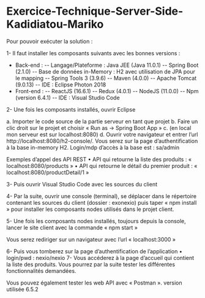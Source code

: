 # Exercice-Technique-Server-Side-Kadidiatou-Mariko

Pour pouvoir exécuter la solution :

1-	Il faut installer les composants suivants avec les bonnes versions :
-	Back-end : 
      --	Langage/Plateforme : Java JEE (Java 11.0.1)
      --	Spring Boot (2.1.0)
      --	Base de données in-Memory : H2 avec utilisation de JPA pour le mapping
      --	Spring Tools 3 (3.9.6)
      --	Maven (4.0.0)
      --	Apache Tomcat (9.0.13)
      --	IDE : Eclipse Photon 2018
-	Front-end : 
      --	ReactJS (16.6.1)
      --	Redux (4.0.1)
      --	NodeJS (11.0.0)
      --	 Npm (version 6.4.1)
      --	IDE : Visual Studio Code

2-	Une fois les composants installés, ouvrir Eclipse

a.	Importer le code source de la partie serveur en tant que projet 
b.	Faire un clic droit sur le projet et choisir « Run as → Spring Boot App »
c.	(en local mon serveur est sur localhost:8080)
d.	Ouvrir votre navigateur  et entrer l’url http://localhost:8080/h2-console/. Vous serez sur la page d’authentification à la base
          in-memory H2.  Login/mdp d’accès à la base est : sa/admin
          
Exemples d’appel des API REST
  •	API qui retourne la liste des produits : « localhost:8080/products »
  •	API qui retourne le détail du premier produit : « localhost:8080/productDetail/1 »

3-	Puis ouvrir Visual Studio Code avec les sources du client 

4-	Par la suite, ouvrir une console (terminal), se déplacer dans le répertoire contenant les sources du client (dossier : exonexio)
      puis taper « npm install » pour installer les composants nodes utilisés dans le projet client. 

5-	Une fois les composants nodes installés, toujours depuis la console, lancer le site client avec la commande « npm start » 

Vous serez rediriger sur un navigateur avec l’url « localhost:3000 »

6-	Puis vous tomberez sur la page d’authentification de l’application 
    •	login/pwd : nexio/nexio
7-	Vous accéderez à la page d’accueil qui contient la liste des produits. Vous pourrez par la suite tester les différentes fonctionnalités demandées. 

Vous pouvez également tester les web API avec « Postman ». version utilisée 6.5.2
